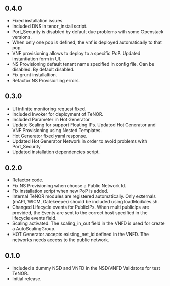 ## 0.4.0
- Fixed installation issues.
- Included DNS in tenor_install script.
- Port_Security is disabled by default due problems with some Openstack versions.
- When only one pop is defined, the vnf is deployed automatically to that pop.
- VNF provisioning allows to deploy to a specific PoP. Updated instantiation form in UI.
- NS Provisioning default tenant name specified in config file. Can be disabled. By default disabled.
- Fix grunt installaltion.
- Refactor NS Provisioning errors.
 

## 0.3.0
- UI infinite monitoring request fixed.
- Included Invoker for deployment of TeNOR.
- Included Parameter in Hot Generator
- Update Scaling for support Floating IPs. Updated Hot Generator and VNF Provisioning using Nested Templates.
- Hot Generator fixed yaml response.
- Updated Hot Generator Network in order to avoid problems with Port_Security
- Updated installation dependencies script.

## 0.2.0
- Refactor code.
- Fix NS Provisioning when choose a Public Network Id.
- Fix installation script when new PoP is added.
- Internal TeNOR modules are registered automatically. Only externals (mAPI, WICM, Gatekeeper) should be included using loadModules.sh.
- Changed Lifecycle events for PublicIPs. When multi publicIps are provided, the Events are sent to the correct host specified in the lifecycle events field.
- Scaling activated. The scaling_in_out field in the VNFD is used for create a AutoScalingGroup.
- HOT Generator accepts existing_net_id defined in the VNFD. The networks needs access to the public network.

## 0.1.0
- Included a dummy NSD and VNFD in the NSD/VNFD Validators for test TeNOR.
- Initial release.